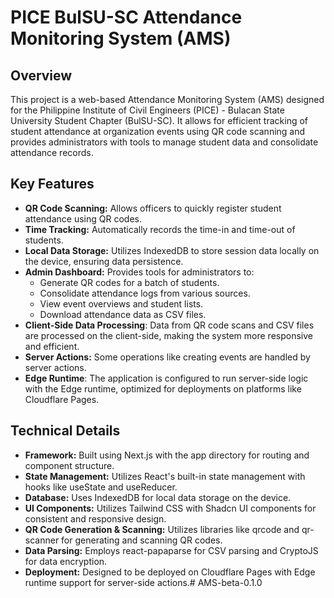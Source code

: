 # PICE BulSU-SC Attendance Monitoring System (AMS)

## Overview

This project is a web-based Attendance Monitoring System (AMS) designed for the Philippine Institute of Civil Engineers (PICE) - Bulacan State University Student Chapter (BulSU-SC). It allows for efficient tracking of student attendance at organization events using QR code scanning and provides administrators with tools to manage student data and consolidate attendance records.

## Key Features

-   **QR Code Scanning:** Allows officers to quickly register student attendance using QR codes.
-   **Time Tracking:** Automatically records the time-in and time-out of students.
-   **Local Data Storage:** Utilizes IndexedDB to store session data locally on the device, ensuring data persistence.
-   **Admin Dashboard:** Provides tools for administrators to:
    -   Generate QR codes for a batch of students.
    -   Consolidate attendance logs from various sources.
    -   View event overviews and student lists.
    -   Download attendance data as CSV files.
-   **Client-Side Data Processing**: Data from QR code scans and CSV files are processed on the client-side, making the system more responsive and efficient.
-   **Server Actions:** Some operations like creating events are handled by server actions.
-   **Edge Runtime**: The application is configured to run server-side logic with the Edge runtime, optimized for deployments on platforms like Cloudflare Pages.

## Technical Details

-   **Framework:** Built using Next.js with the app directory for routing and component structure.
-   **State Management:** Utilizes React's built-in state management with hooks like useState and useReducer.
-   **Database:**  Uses IndexedDB for local data storage on the device.
-   **UI Components:** Utilizes Tailwind CSS with Shadcn UI components for consistent and responsive design.
-   **QR Code Generation & Scanning:** Utilizes libraries like qrcode and qr-scanner for generating and scanning QR codes.
-   **Data Parsing:** Employs react-papaparse for CSV parsing and CryptoJS for data encryption.
-   **Deployment:** Designed to be deployed on Cloudflare Pages with Edge runtime support for server-side actions.# AMS-beta-0.1.0
